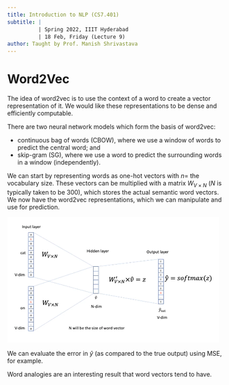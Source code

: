 ```yaml
---
title: Introduction to NLP (CS7.401)
subtitle: |
          | Spring 2022, IIIT Hyderabad
          | 18 Feb, Friday (Lecture 9)
author: Taught by Prof. Manish Shrivastava
---
```


# Word2Vec
The idea of word2vec is to use the context of a word to create a vector representation of it. We would like these representations to be dense and efficiently computable.  

There are two neural network models which form the basis of word2vec:

* continuous bag of words (CBOW), where we use a window of words to predict the central word; and
* skip-gram (SG), where we use a word to predict the surrounding words in a window (independently).

We can start by representing words as one-hot vectors with $n =$ the vocabulary size. These vectors can be multiplied with a matrix $W_{V \times N}$ ($N$ is typically taken to be 300), which stores the actual semantic word vectors.  
We now have the word2vec representations, which we can manipulate and use for prediction.

![Word2Vec's Prediction Model](pred.png)

We can evaluate the error in $\hat{y}$ (as compared to the true output) using MSE, for example.  

Word analogies are an interesting result that word vectors tend to have.